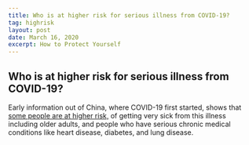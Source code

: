 ```yaml
---
title: Who is at higher risk for serious illness from COVID-19?
tag: highrisk
layout: post
date: March 16, 2020
excerpt: How to Protect Yourself
---
```


<h2>Who is at higher risk for serious illness from COVID-19?</h2>
Early information out of China, where COVID-19 first started, shows that <a href="https://www.cdc.gov/coronavirus/2019-ncov/specific-groups/high-risk-complications.html"> some people are at higher risk,</a>  of getting very sick from this illness including older adults, and people who have serious chronic medical conditions like heart disease, diabetes, 
and lung disease.


